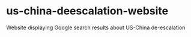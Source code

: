 # us-china-deescalation-website
Website displaying Google search results about US-China de-escalation

